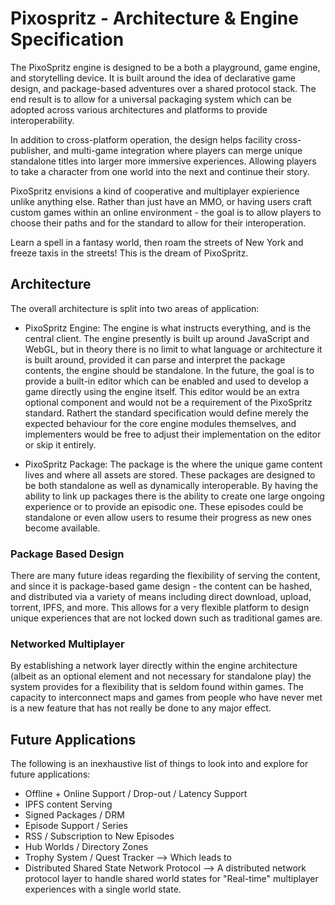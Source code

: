 # Pixospritz - Architecture & Engine Specification

The PixoSpritz engine is designed to be a both a playground, game engine, and storytelling device. It is built around the idea of declarative game design, and package-based adventures over a shared protocol stack. The end result is to allow for a universal packaging system which can be adopted across various architectures and platforms to provide interoperability.

In addition to cross-platform operation, the design helps facility cross-publisher, and multi-game integration where players can merge unique standalone titles into larger more immersive experiences. Allowing players to take a character from one world into the next and continue their story. 

PixoSpritz envisions a kind of cooperative and multiplayer expierience unlike anything else. Rather than just have an MMO, or having users craft custom games within an online environment - the goal is to allow players to choose their paths and for the standard to allow for their interoperation.

Learn a spell in a fantasy world, then roam the streets of New York and freeze taxis in the streets! This is the dream of PixoSpritz. 

## Architecture
The overall architecture is split into two areas of application:

- PixoSpritz Engine: The engine is what instructs everything, and is the central client. The engine presently is built up around JavaScript and WebGL, but in theory there is no limit to what language or architecture it is built around, provided it can parse and interpret the package contents, the engine should be standalone. In the future, the goal is to provide a built-in editor which can be enabled and used to develop a game directly using the engine itself. This editor would be an extra optional component and would not be a requirement of the PixoSpritz standard. Rathert the standard specification would define merely the expected behaviour for the core engine modules themselves, and implementers would be free to adjust their implementation on the editor or skip it entirely.

- PixoSpritz Package: The package is the where the unique game content lives and where all assets are stored. These packages are designed to be both standalone as well as dynamically interoperable. By having the ability to link up packages there is the ability to create one large ongoing experience or to provide an episodic one. These episodes could be standalone or even allow users to resume their progress as new ones become available.

### Package Based Design
There are many future ideas regarding the flexibility of serving the content, and since it is package-based game design - the content can be hashed, and distributed via a variety of means including direct download, upload, torrent, IPFS, and more. This allows for a very flexible platform to design unique experiences that are not locked down such as traditional games are.

### Networked Multiplayer
By establishing a network layer directly within the engine architecture (albeit as an optional element and not necessary for standalone play) the system provides for a flexibility that is seldom found within games. The capacity to interconnect maps and games from people who have never met is a new feature that has not really be done to any major effect.

## Future Applications
The following is an inexhaustive list of things to look into and explore for future applications:

- Offline + Online Support / Drop-out / Latency Support
- IPFS content Serving
- Signed Packages / DRM
- Episode Support / Series
- RSS / Subscription to New Episodes
- Hub Worlds / Directory Zones
- Trophy System / Quest Tracker --> Which leads to
- Distributed Shared State Network Protocol --> A distributed network protocol layer to handle shared world states for "Real-time" multiplayer experiences with a single world state.